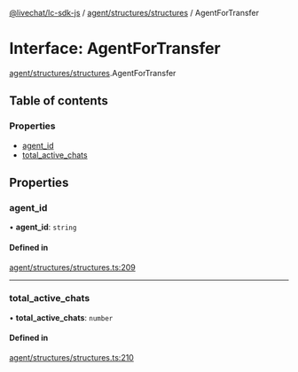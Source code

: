 [@livechat/lc-sdk-js](../README.md) / [agent/structures/structures](../modules/agent_structures_structures.md) / AgentForTransfer

# Interface: AgentForTransfer

[agent/structures/structures](../modules/agent_structures_structures.md).AgentForTransfer

## Table of contents

### Properties

- [agent\_id](agent_structures_structures.AgentForTransfer.md#agent_id)
- [total\_active\_chats](agent_structures_structures.AgentForTransfer.md#total_active_chats)

## Properties

### agent\_id

• **agent\_id**: `string`

#### Defined in

[agent/structures/structures.ts:209](https://github.com/livechat/lc-sdk-js/blob/125a327/src/agent/structures/structures.ts#L209)

___

### total\_active\_chats

• **total\_active\_chats**: `number`

#### Defined in

[agent/structures/structures.ts:210](https://github.com/livechat/lc-sdk-js/blob/125a327/src/agent/structures/structures.ts#L210)
